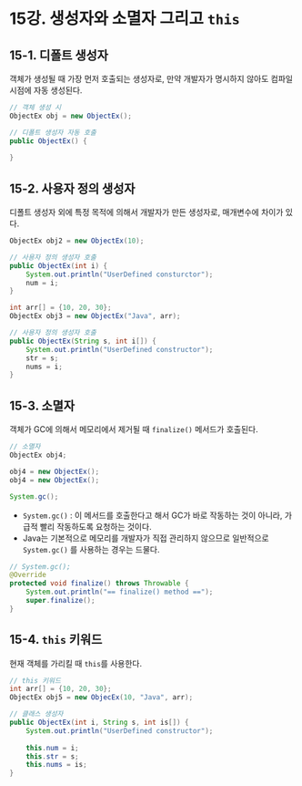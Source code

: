 # 15강. 생성자와 소멸자 그리고 `this`

## 15-1. 디폴트 생성자

객체가 생성될 때 가장 먼저 호출되는 생성자로, 만약 개발자가 명시하지 않아도 컴파일 시점에 자동 생성된다.

```java
// 객체 생성 시
ObjectEx obj = new ObjectEx();

// 디폴트 생성자 자동 호출
public ObjectEx() {
    
}
```



## 15-2. 사용자 정의 생성자

디폴트 생성자 외에 특정 목적에 의해서 개발자가 만든 생성자로, 매개변수에 차이가 있다.

```java
ObjectEx obj2 = new ObjectEx(10);

// 사용자 정의 생성자 호출
public ObjectEx(int i) {
    System.out.println("UserDefined consturctor");
    num = i;
}
```

```java
int arr[] = {10, 20, 30};
ObjectEx obj3 = new ObjectEx("Java", arr);

// 사용자 정의 생성자 호출
public ObjectEx(String s, int i[]) {
    System.out.println("UserDefined constructor");
    str = s;
    nums = i;
}
```



## 15-3. 소멸자

객체가 GC에 의해서 메모리에서 제거될 때 `finalize()` 메서드가 호출된다.

```java
// 소멸자
ObjectEx obj4;

obj4 = new ObjectEx();
obj4 = new ObjectEx();

System.gc();
```

- `System.gc()` : 이 메서드를 호출한다고 해서 GC가 바로 작동하는 것이 아니라, 가급적 빨리 작동하도록 요청하는 것이다.
- Java는 기본적으로 메모리를 개발자가 직접 관리하지 않으므로 일반적으로 `System.gc()` 를 사용하는 경우는 드물다.



```java
// System.gc();
@Override
protected void finalize() throws Throwable {
    System.out.println("== finalize() method ==");
    super.finalize();
}
```



## 15-4. `this` 키워드

현재 객체를 가리킬 때 `this`를 사용한다.

```java
// this 키워드
int arr[] = {10, 20, 30};
ObjectEx obj5 = new ObjecEx(10, "Java", arr);

// 클래스 생성자
public ObjectEx(int i, String s, int is[]) {
    System.out.println("UserDefined constructor");
    
    this.num = i;
    this.str = s;
    this.nums = is;
}
```

